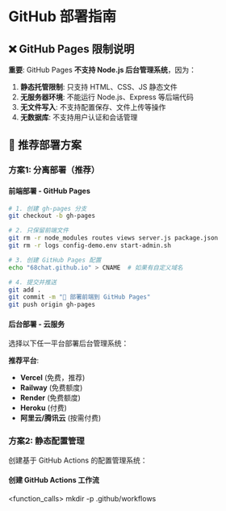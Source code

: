# GitHub 部署指南

## ❌ GitHub Pages 限制说明

**重要**: GitHub Pages **不支持 Node.js 后台管理系统**，因为：

1. **静态托管限制**: 只支持 HTML、CSS、JS 静态文件
2. **无服务器环境**: 不能运行 Node.js、Express 等后端代码
3. **无文件写入**: 不支持配置保存、文件上传等操作
4. **无数据库**: 不支持用户认证和会话管理

## 🔄 推荐部署方案

### 方案1: 分离部署（推荐）

#### 前端部署 - GitHub Pages
```bash
# 1. 创建 gh-pages 分支
git checkout -b gh-pages

# 2. 只保留前端文件
git rm -r node_modules routes views server.js package.json
git rm -r logs config-demo.env start-admin.sh

# 3. 创建 GitHub Pages 配置
echo "68chat.github.io" > CNAME  # 如果有自定义域名

# 4. 提交并推送
git add .
git commit -m "🚀 部署前端到 GitHub Pages"
git push origin gh-pages
```

#### 后台部署 - 云服务
选择以下任一平台部署后台管理系统：

**推荐平台**:
- **Vercel** (免费，推荐)
- **Railway** (免费额度)
- **Render** (免费额度)
- **Heroku** (付费)
- **阿里云/腾讯云** (按需付费)

### 方案2: 静态配置管理

创建基于 GitHub Actions 的配置管理系统：

#### 创建 GitHub Actions 工作流

<function_calls>
<invoke name="run_terminal_cmd">
<parameter name="command">mkdir -p .github/workflows
